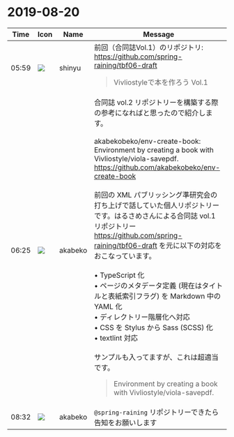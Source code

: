 # 2019-08-20

|Time|Icon|Name|Message|
|---|---|---|---|
|05:59|![](https://avatars.slack-edge.com/2018-04-27/354445776386_e258f5ed5ba887b08668_72.jpg)|shinyu|前回（合同誌Vol.1）のリポジトリ:<br><https://github.com/spring-raining/tbf06-draft><br><blockquote>Vivliostyleで本を作ろう Vol.1 </blockquote>|
|06:25|![](https://avatars.slack-edge.com/2019-05-15/624511073651_25909952cd7a069ceed2_72.png)|akabeko|合同誌 vol.2 リポジトリーを構築する際の参考になればと思ったので紹介します。<br><br>akabekobeko/env-create-book: Environment by creating a book with Vivliostyle/viola-savepdf.<br><https://github.com/akabekobeko/env-create-book><br><br>前回の XML パブリッシング準研究会の打ち上げで話していた個人リポジトリーです。はるさめさんによる合同誌 vol.1 リポジトリー <https://github.com/spring-raining/tbf06-draft> を元に以下の対応をおこなっています。<br><br>• TypeScript 化<br>• ページのメタデータ定義 (現在はタイトルと表紙索引フラグ) を Markdown 中の YAML 化<br>• ディレクトリー階層化へ対応<br>• CSS を Stylus から Sass (SCSS) 化<br>• textlint 対応<br><br>サンプルも入ってますが、これは超適当です。<br><blockquote>Environment by creating a book with Vivliostyle/viola-savepdf.</blockquote>|
|08:32|![](https://avatars.slack-edge.com/2019-05-15/624511073651_25909952cd7a069ceed2_72.png)|akabeko|`@spring-raining` リポジトリーできたら告知をお願いします|
